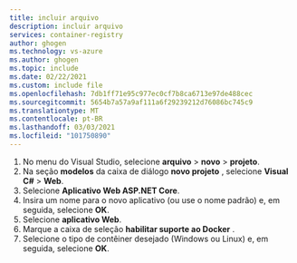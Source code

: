 ```yaml
---
title: incluir arquivo
description: incluir arquivo
services: container-registry
author: ghogen
ms.technology: vs-azure
ms.author: ghogen
ms.topic: include
ms.date: 02/22/2021
ms.custom: include file
ms.openlocfilehash: 7db1ff71e95c977ec0cf7b8ca6713e97de488cec
ms.sourcegitcommit: 5654b7a57a9af111a6f29239212d76086bc745c9
ms.translationtype: MT
ms.contentlocale: pt-BR
ms.lasthandoff: 03/03/2021
ms.locfileid: "101750890"
---
```

1. No menu do Visual Studio, selecione **arquivo**  >  **novo**  >  **projeto**.
2. Na seção **modelos** da caixa de diálogo **novo projeto** , selecione **Visual C#**  >  **Web**.
3. Selecione **Aplicativo Web ASP.NET Core**.
4. Insira um nome para o novo aplicativo (ou use o nome padrão) e, em seguida, selecione **OK**.
5. Selecione **aplicativo Web**.
6. Marque a caixa de seleção **habilitar suporte ao Docker** .
7. Selecione o tipo de contêiner desejado (Windows ou Linux) e, em seguida, selecione **OK**.
